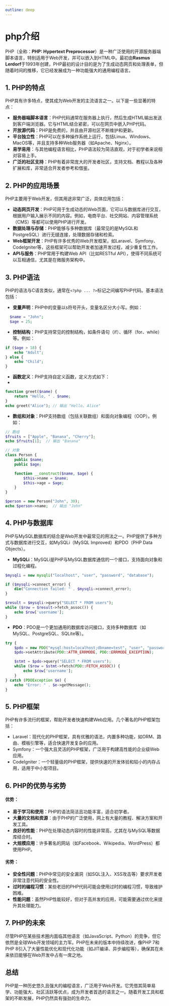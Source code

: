 ```yaml
---
outline: deep
---
```


# php介绍


PHP（全称：**PHP: Hypertext Preprocessor**）是一种广泛使用的开源服务器端脚本语言，特别适用于Web开发，并可以嵌入到HTML中。最初由**Rasmus Lerdorf**于1993年创建，PHP最初的设计目的是为了生成动态网页和处理表单，但随着时间的推移，它已经发展成为一种功能强大的通用编程语言。

## 1. PHP的特点

PHP具有许多特点，使其成为Web开发的主流语言之一。以下是一些显著的特点：

- **服务器端脚本语言**：PHP代码通常在服务器上执行，然后生成HTML输出发送到客户端浏览器。它与HTML结合紧密，可以在网页中嵌入PHP代码。
- **开放源代码**：PHP是免费的，并且由开源社区不断维护和更新。
- **平台独立性**：PHP可以在多种操作系统上运行，包括Linux、Windows、MacOS等，并且支持多种Web服务器（如Apache、Nginx）。
- **易学易用**：与其他编程语言相比，PHP语法较为简洁直观，对于初学者来说相对容易上手。
- **广泛的社区支持**：PHP有着非常庞大的开发者社区，支持文档、教程以及各种扩展和库，非常适合开发者参考和借鉴。

## 2. PHP的应用场景

PHP主要用于Web开发，但其用途非常广泛，具体应用包括：

- **动态网页开发**：PHP可用于生成动态的Web页面，它可以与数据库进行交互，根据用户输入展示不同的内容。例如，电商平台、社交网站、内容管理系统（CMS）等都可以使用PHP进行开发。
- **数据处理与存储**：PHP能够与多种数据库（最常见的是MySQL和PostgreSQL）进行无缝连接，处理数据存储和检索。
- **Web框架开发**：PHP有许多优秀的Web开发框架，如Laravel、Symfony、CodeIgniter等，这些框架可以帮助开发者加速开发过程，减少重复性工作。
- **API与服务**：PHP常用于构建Web API（比如RESTful API），使得不同系统可以互相通信，尤其是在微服务架构中。

## 3. PHP语法

PHP的语法与C语言类似，通常在`<?php ... ?>`标记之间编写PHP代码。基本语法包括：

- **变量声明**：PHP中的变量以`$`符号开头，变量名区分大小写。例如：
  
```php
  $name = "John";
  $age = 25;
```

- **控制结构**：PHP支持常见的控制结构，如条件语句（if）、循环（for、while）等。例如：

```php
if ($age > 18) {
    echo "Adult";
} else {
    echo "Child";
}
```  

- **函数定义**：PHP支持自定义函数，定义方式如下：
- 
```php
function greet($name) {
    return "Hello, " . $name;
}
echo greet("Alice"); // 输出 "Hello, Alice"
```

- **数组和对象**：PHP支持数组（包括关联数组）和面向对象编程（OOP）。例如：

```php
// 数组
$fruits = ["Apple", "Banana", "Cherry"];
echo $fruits[1];  // 输出 "Banana"

// 对象
class Person {
    public $name;
    public $age;

    function __construct($name, $age) {
        $this->name = $name;
        $this->age = $age;
    }
}

$person = new Person("John", 30);
echo $person->name;  // 输出 "John"
```

## 4. PHP与数据库

PHP与MySQL数据库的结合是Web开发中最常见的用法之一。PHP提供了多种方式与数据库进行交互，如MySQLi（MySQL Improved）和PDO（PHP Data Objects）。

- **MySQLi**：MySQLi是PHP与MySQL数据库通信的一个接口，支持面向对象和过程化编程。
  
```php
$mysqli = new mysqli("localhost", "user", "password", "database");

if ($mysqli->connect_error) {
    die("Connection failed: " . $mysqli->connect_error);
}

$result = $mysqli->query("SELECT * FROM users");
while ($row = $result->fetch_assoc()) {
    echo $row['username'];
}
```

- **PDO**：PDO是一个更加通用的数据库访问接口，支持多种数据库（如MySQL、PostgreSQL、SQLite等）。

```php
try {
    $pdo = new PDO("mysql:host=localhost;dbname=test", "user", "password");
    $pdo->setAttribute(PDO::ATTR_ERRMODE, PDO::ERRMODE_EXCEPTION);

    $stmt = $pdo->query("SELECT * FROM users");
    while ($row = $stmt->fetch(PDO::FETCH_ASSOC)) {
        echo $row['username'];
    }
} catch (PDOException $e) {
    echo "Error: " . $e->getMessage();
}
```

## 5. PHP框架
PHP有许多流行的框架，帮助开发者快速构建Web应用。几个著名的PHP框架包括：

* Laravel：现代化的PHP框架，具有优雅的语法，内置多种功能，如ORM、路由、模板引擎等，适合快速开发复杂的应用。
* Symfony：一个强大且灵活的PHP框架，广泛用于构建高性能的企业级Web应用。
* CodeIgniter：一个轻量级的PHP框架，提供快速的开发体验和较小的内存占用，适用于中小型项目。
  
## 6. PHP的优势与劣势

#### 优势：

* **易于学习和使用**：PHP的语法简洁且功能丰富，适合初学者。
* **大量的文档和资源**：由于PHP的广泛使用，网上有大量的教程、解决方案和开发工具。
* **良好的性能**：PHP在处理动态内容时的性能非常高，尤其在与MySQL等数据库结合时。
* **大规模应用**：许多著名的网站（如Facebook、Wikipedia、WordPress）都使用PHP。

#### 劣势：

* **安全性问题**：PHP中常见的安全漏洞（如SQL注入、XSS攻击等）要求开发者非常注意代码的安全性。
* **过时的编程习惯**：某些老旧的PHP代码可能会使用过时的编程习惯，导致维护困难。
* **性能问题**：虽然PHP性能较好，但对于高并发的应用，可能需要通过优化来提升其处理能力。

## 7. PHP的未来

尽管PHP在某些技术圈内面临其他语言（如JavaScript、Python）的竞争，但它依然是全球Web开发领域的主力军。PHP在未来的版本中持续改进，像PHP 7和PHP 8引入了大量性能优化和现代化功能（如JIT编译、异步编程等），确保其在未来依旧能够在Web开发中占有一席之地。

## 总结

PHP是一种历史悠久且强大的编程语言，广泛用于Web开发。它凭借其简单易学、功能强大、社区活跃等优点，成为开发者首选的语言之一。随着开发工具和框架的不断发展，PHP仍然具有强劲的生命力。